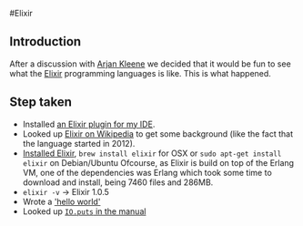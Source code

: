 #Elixir

## Introduction

After a discussion with [Arjan Kleene] we decided that it would be fun to see
what the [Elixir] programming languages is like. This is what happened.

## Step taken

- Installed [an Elixir plugin for my IDE](https://github.com/KronicDeth/intellij-elixir).
- Looked up [Elixir on Wikipedia] to get some background (like the fact that the language started in 2012).
- [Installed Elixir](http://elixir-lang.org/install.html), `brew install elixir` for OSX or `sudo apt-get install elixir` on Debian/Ubuntu
  Ofcourse, as Elixir is build on top of the Erlang VM, one of the dependencies was Erlang which took
  some time to download and install, being 7460 files and 286MB.
- `elixir -v` -> Elixir 1.0.5
- Wrote a ['hello world'](hello-world.exs)
- Looked up [`IO.puts` in the manual](http://elixir-lang.org/docs/stable/elixir/)

[Elixir on Wikipedia]:  https://en.wikipedia.org/wiki/Elixir_(programming_language)
[Elixir]: http://elixir-lang.org/
[Arjan Kleene]: https://twitter.com/arjankleene